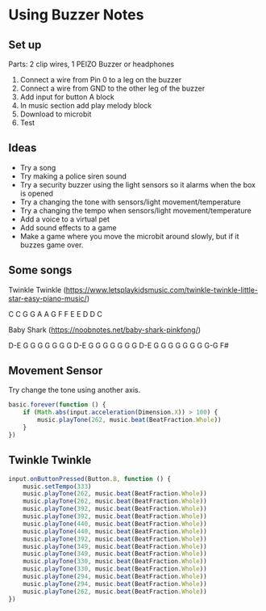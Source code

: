 # Using Buzzer Notes

## Set up

Parts:  2 clip wires, 1 PEIZO Buzzer or headphones

1. Connect a wire from Pin 0 to a leg on the buzzer
2. Connect a wire from GND to the other leg of the buzzer
3. Add input for button A block
4. In music section add play melody block
5. Download to microbit
6. Test

## Ideas

* Try a song 
* Try making a police siren sound
* Try a security buzzer using the light sensors so it alarms when the box is opened
* Try a changing the tone with sensors/light movement/temperature
* Try a changing the tempo when sensors/light movement/temperature
* Add a voice to a virtual pet
* Add sound effects to a game
* Make a game where you move the microbit around slowly, but if it buzzes game over.

## Some songs

Twinkle Twinkle
(https://www.letsplaykidsmusic.com/twinkle-twinkle-little-star-easy-piano-music/)

C C G G A A G F F E E D D C

Baby Shark
(https://noobnotes.net/baby-shark-pinkfong/)

D-E       G   G   G   G   G   G   G
D-E       G   G   G   G   G   G   G
D-E       G   G   G   G   G   G   G
G-G     F#

## Movement Sensor

Try change the tone using another axis.

```javascript
basic.forever(function () {
    if (Math.abs(input.acceleration(Dimension.X)) > 100) {
        music.playTone(262, music.beat(BeatFraction.Whole))
    }
})
```

## Twinkle Twinkle

```javascript
input.onButtonPressed(Button.B, function () {
    music.setTempo(333)
    music.playTone(262, music.beat(BeatFraction.Whole))
    music.playTone(262, music.beat(BeatFraction.Whole))
    music.playTone(392, music.beat(BeatFraction.Whole))
    music.playTone(392, music.beat(BeatFraction.Whole))
    music.playTone(440, music.beat(BeatFraction.Whole))
    music.playTone(440, music.beat(BeatFraction.Whole))
    music.playTone(392, music.beat(BeatFraction.Whole))
    music.playTone(349, music.beat(BeatFraction.Whole))
    music.playTone(349, music.beat(BeatFraction.Whole))
    music.playTone(330, music.beat(BeatFraction.Whole))
    music.playTone(330, music.beat(BeatFraction.Whole))
    music.playTone(294, music.beat(BeatFraction.Whole))
    music.playTone(294, music.beat(BeatFraction.Whole))
    music.playTone(262, music.beat(BeatFraction.Whole))
})
```

